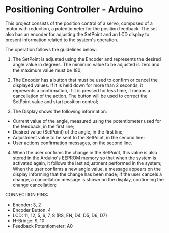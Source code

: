 # Positioning Controller - Arduino
This project consists of the position control of a servo, composed of a motor with reduction, a potentiometer for the position feedback. The set also has an encoder for adjusting the SetPoint and an LCD display to present information related to the system's operation.

The operation follows the guidelines below:
1) The SetPoint is adjusted using the Encoder and represents the desired angle value in degrees. The minimum value to be adjusted is zero and the maximum value must be 180;

2) The Encoder has a button that must be used to confirm or cancel the displayed values. If it is held down for more than 2 seconds, it represents a confirmation, if it is pressed for less time, it means a cancellation of the action. The button will be used to correct the SetPoint value and start position control;

3) The Display shows the following information:
- Current value of the angle, measured using the potentiometer used for the feedback, in the first line;
- Desired value (SetPoint) of the angle, in the first line;
- Adjustment value to be sent to the SetPoint, in the second line;
- User actions confirmation messages, on the second line.

4) When the user confirms the change in the SetPoint, this value is also stored in the Arduino's EEPROM memory so that when the system is activated again, it follows the last adjustment performed in the system;
When the user confirms a new angle value, a message appears on the display informing that the change has been made;
If the user cancels a change, a cancellation message is shown on the display, confirming the change cancellation;

CONNECTION PINS:
- Encoder: 3, 2
- Encoder Button: 4
- LCD: 11, 12, 5, 6, 7, 8 (RS, EN, D4, D5, D6, D7)
- H-Bridge: 9, 10
- Feedback Potentiometer: A0
